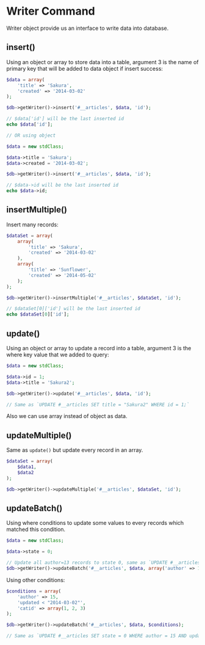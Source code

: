 # Writer Command

Writer object provide us an interface to write data into database.

## insert()

Using an object or array to store data into a table, argument 3 is the name of primary key that will be added
to data object if insert success:

``` php
$data = array(
    'title' => 'Sakura',
    'created' => '2014-03-02'
);

$db->getWriter()->insert('#__articles', $data, 'id');

// $data['id'] will be the last inserted id
echo $data['id'];

// OR using object

$data = new stdClass;

$data->title = 'Sakura';
$data->created = '2014-03-02';

$db->getWriter()->insert('#__articles', $data, 'id');

// $data->id will be the last inserted id
echo $data->id;
```

## insertMultiple()

Insert many records:

``` php
$dataSet = array(
    array(
        'title' => 'Sakura',
        'created' => '2014-03-02'
    ),
    array(
        'title' => 'Sunflower',
        'created' => '2014-05-02'
    );
);

$db->getWriter()->insertMultiple('#__articles', $dataSet, 'id');

// $dataSet[0]['id'] will be the last inserted id
echo $dataSet[0]['id'];
```

## update()

Using an object or array to update a record into a table, argument 3 is the where key value that we added to query:

``` php
$data = new stdClass;

$data->id = 1;
$data->title = 'Sakura2';

$db->getWriter()->update('#__articles', $data, 'id');

// Same as `UPDATE #__articles SET title = "Sakura2" WHERE id = 1;`
```

Also we can use array instead of object as data.

## updateMultiple()

Same as `update()` but update every record in an array.

``` php
$dataSet = array(
    $data1,
    $data2
);

$db->getWriter()->updateMultiple('#__articles', $dataSet, 'id');
```

## updateBatch()

Using where conditions to update some values to every records which matched this condition.

``` php
$data = new stdClass;

$data->state = 0;

// Update all author=13 records to state 0, same as `UPDATE #__articles SET state = 0 WHERE author = 15;`
$db->getWriter()->updateBatch('#__articles', $data, array('author' => 15));
```

Using other conditions:

``` php
$conditions = array(
    'author' => 15,
    'updated < "2014-03-02"',
    'catid' => array(1, 2, 3)
);

$db->getWriter()->updateBatch('#__articles', $data, $conditions);

// Same as `UPDATE #__articles SET state = 0 WHERE author = 15 AND updated < "2014-03-02" AND catid IN(1, 2, 3);`
```
